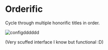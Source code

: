 # Orderific
Cycle through multiple honorific titles in order.

![configdddddd](https://github.com/user-attachments/assets/ec8174f3-7a60-41c1-aeca-cbbb49d6ca2d)

(Very scuffed interface I know but functional :D)
